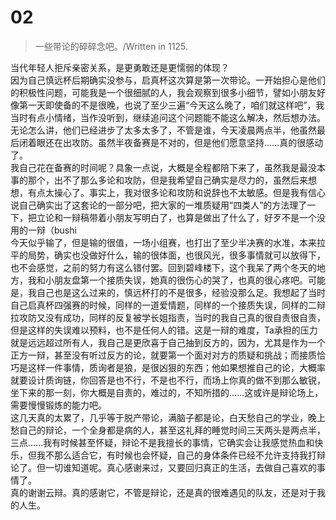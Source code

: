 # 02

>一些带论的碎碎念吧。/Written in 1125.

当代年轻人拒斥亲密关系，是更勇敢还是更懦弱的体现？  
因为自己慎远杯后期确实没参与，启真杯这次算是第一次带论。一开始担心是他们的积极性问题，可能我是一个很细腻的人，我会观察到很多小细节，譬如小朋友好像第一天即使备的不是很晚，也说了至少三遍“今天这么晚了，咱们就这样吧”，我当时有点小情绪，当作没听到，继续追问这个问题能不能这么解决，然后想办法。无论怎么讲，他们已经进步了太多太多了，不管是谁，今天凌晨两点半，他虽然最后闭着眼还在出攻防。虽然半夜备赛是不对的，但是他们愿意坚持……真的很感动了。  
我自己花在备赛的时间呢？具象一点说，大概是全程都陪下来了，虽然我是最没本事的那个，出不了那么多论和攻防，但是我希望自己确实是尽力的，虽然后来想想，有点太操心了。事实上，我对很多论和攻防和说辞也不太敏感。但是我有信心说自己确实出了这套论的一部分吧，把大家的一堆质疑用“四类人”的方法理了一下，把立论和一辩稿带着小朋友写明白了，也算是做出了什么了，好歹不是一个没用的一辩（bushi  
今天似乎输了，但是输的很值，一场小组赛，也打出了至少半决赛的水准，本来拉平的局势，确实也没做好什么，输的很体面，也很风光，很多事情就可以放得下，也不会感觉，之前的努力有这么错付罢。回到碧峰楼下，这个我呆了两个冬天的地方，我和小朋友盘第一个接质失误，她真的很伤心的哭了，也真的很心疼吧。可能是，我自己也是这么过来的，慎远杯打的不是很多，经验没那么足。我想起了当时自己启真杯四强赛的时候，同样的一道爱情题，同样的一个接质失误，同样的二辩拉攻防又没有成功，同样的反复被学长姐指责，当时的我自己真的很自责很自责，但是这样的失误难以预料，也不是任何人的错。这是一辩的难度，Ta承担的压力就是远远超过所有人，我自己是更欣喜于自己抽到反方的，因为，尤其是作为一个正方一辩，甚至没有听过反方的论，就要第一个面对对方的质疑和挑战；而接质恰巧是这样一件事情，质询者是狼，是很凶狠的东西；他如果想推自己的论，大概率就要设计质询链，你回答是也不行，不是也不行，而场上你真的做不到那么敏锐，坐下来的那一刻，你大概是自责的，难过的，不知所措的……这或许是辩论场上，需要慢慢锻炼的能力吧。  
这几天真的太累了，几乎等于脱产带论，满脑子都是论，白天愁自己的学业，晚上愁自己的辩论，一个全身都是病的人，甚至这礼拜的睡觉时间三天两头是两点半，三点……我有时候甚至怀疑，辩论不是我擅长的事情，它确实会让我感觉热血和快乐，但我不那么适合它，有时候也会怀疑，自己的身体条件已经不允许支持我打辩论了。但一切谁知道呢。真心感谢来过，又要回归真正的生活，去做自己喜欢的事情了。  
真的谢谢云辩。真的感谢它，不管是辩论，还是真的很难遇见的队友，还是对于我的人生。  